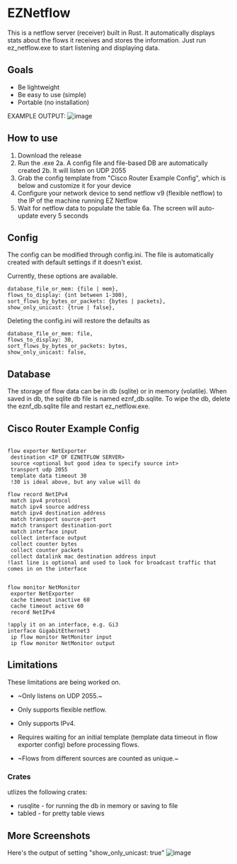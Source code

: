 # EZNetflow
This is a netflow server (receiver) built in Rust. It automatically displays stats about the flows it receives and stores the information.  Just run ez_netflow.exe to start listening and displaying data.

## Goals
- Be lightweight
- Be easy to use (simple)
- Portable (no installation)
  
EXAMPLE OUTPUT:
![image](https://github.com/user-attachments/assets/710f831e-ebd5-40a0-9fc7-cecce6049ff7)


## How to use
1. Download the release
2. Run the .exe
2a. A config file and file-based DB are automatically created
2b. It will listen on UDP 2055
3. Grab the config template from "Cisco Router Example Config", which is below and customize it for your device
5. Configure your network device to send netflow v9 (flexible netflow) to the IP of the machine running EZ Netflow
6. Wait for netflow data to populate the table
6a. The screen will auto-update every 5 seconds


## Config
The config can be modified through config.ini. The file is automatically created with default settings if it doesn't exist.

Currently, these options are available.
```
database_file_or_mem: {file | mem},
flows_to_display: {int between 1-300),
sort_flows_by_bytes_or_packets: {bytes | packets},
show_only_unicast: {true | false},
```
Deleting the config.ini will restore the defaults as 
```
database_file_or_mem: file,
flows_to_display: 30,
sort_flows_by_bytes_or_packets: bytes,
show_only_unicast: false,
```

## Database

The storage of flow data can be in db (sqlite) or in memory (volatile). When saved in db, the sqlite db file is named eznf_db.sqlite. To wipe the db, delete the eznf_db.sqlite file and restart ez_netflow.exe.

## Cisco Router Example Config
```

flow exporter NetExporter
 destination <IP OF EZNETFLOW SERVER>
 source <optional but good idea to specify source int>
 transport udp 2055
 template data timeout 30
 !30 is ideal above, but any value will do

flow record NetIPv4
 match ipv4 protocol
 match ipv4 source address
 match ipv4 destination address
 match transport source-port
 match transport destination-port
 match interface input
 collect interface output
 collect counter bytes
 collect counter packets
 collect datalink mac destination address input
!last line is optional and used to look for broadcast traffic that comes in on the interface


flow monitor NetMonitor
 exporter NetExporter
 cache timeout inactive 60
 cache timeout active 60
 record NetIPv4

!apply it on an interface, e.g. Gi3
interface GigabitEthernet3
 ip flow monitor NetMonitor input
 ip flow monitor NetMonitor output

```

## Limitations
These limitations are being worked on.
- ~Only listens on UDP 2055.~
- Only supports flexible netflow.
- Only supports IPv4.
- Requires waiting for an initial template (template data timeout in flow exporter config) before processing flows.




- ~Flows from different sources are counted as unique.~

### Crates
utlizes the following crates:
- rusqlite - for running the db in memory or saving to file
- tabled - for pretty table views


## More Screenshots
Here's the output of setting "show_only_unicast: true"
![image](https://github.com/user-attachments/assets/3c87d5b7-de2b-476f-8c4f-ff5ba02c8c1b)

